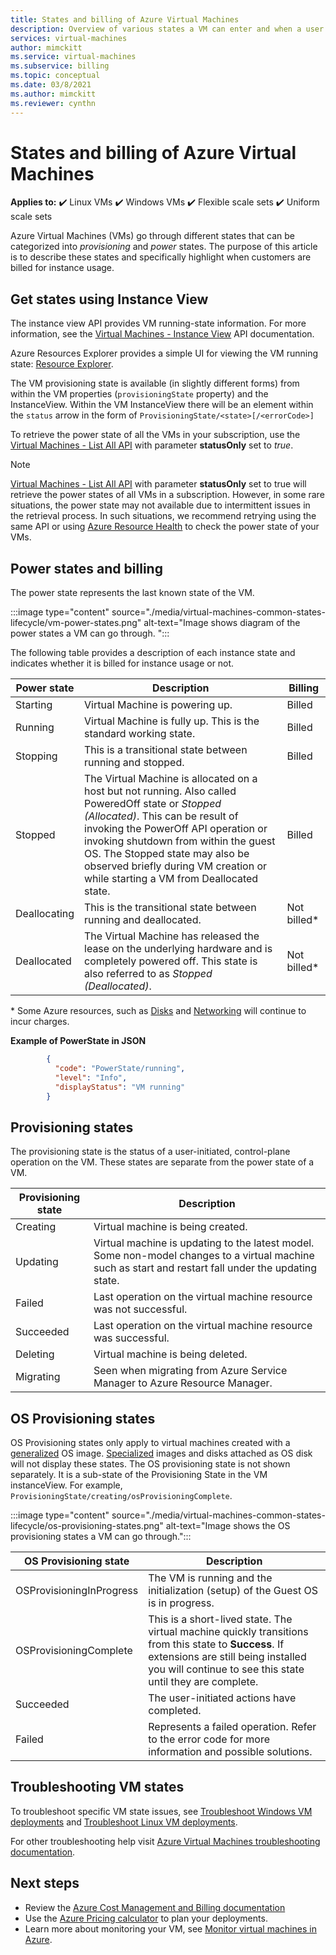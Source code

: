 ```yaml
---
title: States and billing of Azure Virtual Machines 
description: Overview of various states a VM can enter and when a user is billed. 
services: virtual-machines
author: mimckitt
ms.service: virtual-machines
ms.subservice: billing
ms.topic: conceptual
ms.date: 03/8/2021
ms.author: mimckitt
ms.reviewer: cynthn
---
```


# States and billing of Azure Virtual Machines

**Applies to:** :heavy_check_mark: Linux VMs :heavy_check_mark: Windows VMs :heavy_check_mark: Flexible scale sets :heavy_check_mark: Uniform scale sets

Azure Virtual Machines (VMs) go through different states that can be categorized into *provisioning* and *power* states. The purpose of this article is to describe these states and specifically highlight when customers are billed for instance usage. 

## Get states using Instance View

The instance view API provides VM running-state information. For more information, see the [Virtual Machines - Instance View](/rest/api/compute/virtualmachines/instanceview) API documentation.

Azure Resources Explorer provides a simple UI for viewing the VM running state: [Resource Explorer](https://resources.azure.com/).

The VM provisioning state is available (in slightly different forms) from within the VM properties (`provisioningState` property) and the InstanceView. Within the VM InstanceView there will be an element within the `status` arrow in the form of `ProvisioningState/<state>[/<errorCode>]`

To retrieve the power state of all the VMs in your subscription, use the [Virtual Machines - List All API](/rest/api/compute/virtualmachines/listall) with parameter **statusOnly** set to *true*.

> [!NOTE]
> [Virtual Machines - List All API](/rest/api/compute/virtualmachines/listall) with parameter **statusOnly** set to true will retrieve the power states of all VMs in a subscription. However, in some rare situations, the power state may not available due to intermittent issues in the retrieval process. In such situations, we recommend retrying using the same API or using [Azure Resource Health](../service-health/resource-health-overview.md) to check the power state of your VMs.
 
## Power states and billing

The power state represents the last known state of the VM.

:::image type="content" source="./media/virtual-machines-common-states-lifecycle/vm-power-states.png" alt-text="Image shows diagram of the power states a VM can go through. ":::

The following table provides a  description of each instance state and indicates whether it is billed for instance usage or not.

| Power state | Description | Billing |  
|---|---|---|
| Starting| Virtual Machine is powering up. | Billed | 
| Running | Virtual Machine is fully up. This is the standard working state. | Billed | 
| Stopping | This is a transitional state between running and stopped. | Billed| 
|Stopped | The Virtual Machine is allocated on a host but not running. Also called PoweredOff state or *Stopped (Allocated)*. This can be result of invoking the PowerOff API operation or invoking shutdown from within the guest OS. The Stopped state may also be observed briefly during VM creation or while starting a VM from Deallocated state.  | Billed | 
| Deallocating | This is the transitional state between running and deallocated. | Not billed* | 
| Deallocated | The Virtual Machine has released the lease on the underlying hardware and is completely powered off. This state is also referred to as *Stopped (Deallocated)*. | Not billed* | 

&#42; Some Azure resources, such as [Disks](https://azure.microsoft.com/pricing/details/managed-disks) and [Networking](https://azure.microsoft.com/pricing/details/bandwidth/) will continue to incur charges.

**Example of PowerState in JSON**

```json
        {
          "code": "PowerState/running",
          "level": "Info",
          "displayStatus": "VM running"
        }
```


## Provisioning states

The provisioning state is the status of a user-initiated, control-plane operation on the VM. These states are separate from the power state of a VM.

| Provisioning state | Description |
|---|---|
| Creating | Virtual machine is being created. |
| Updating | Virtual machine is updating to the latest model. Some non-model changes to a virtual machine such as start and restart fall under the updating state. |
| Failed | Last operation on the virtual machine resource was not successful. | 
| Succeeded | Last operation on the virtual machine resource was successful. | 
| Deleting | Virtual machine is being deleted. | 
| Migrating | Seen when migrating from Azure Service Manager to Azure Resource Manager. | 

## OS Provisioning states
OS Provisioning states only apply to virtual machines created with a [generalized](./linux/imaging.md#generalized-images) OS image. [Specialized](./linux/imaging.md#specialized-images) images and disks attached as OS disk will not display these states. The OS provisioning state is not shown separately. It is a sub-state of the Provisioning State in the VM instanceView. For example, `ProvisioningState/creating/osProvisioningComplete`.

:::image type="content" source="./media/virtual-machines-common-states-lifecycle/os-provisioning-states.png" alt-text="Image shows the OS provisioning states a VM can go through.":::

| OS Provisioning state | Description | 
|---|---|
| OSProvisioningInProgress | The VM is running and the initialization (setup) of the Guest OS is in progress. |
| OSProvisioningComplete | This is a short-lived state. The virtual machine quickly transitions from this state to **Success**. If extensions are still being installed you will continue to see this state until they are complete. |
| Succeeded | The user-initiated actions have completed. | 
| Failed | Represents a failed operation. Refer to the error code for more information and possible solutions. | 

## Troubleshooting VM states

To troubleshoot specific VM state issues, see [Troubleshoot Windows VM deployments](https://docs.microsoft.com/troubleshoot/azure/virtual-machines/troubleshoot-deployment-new-vm-windows) and [Troubleshoot Linux VM deployments](https://docs.microsoft.comtroubleshoot/azure/virtual-machines/troubleshoot-deployment-new-vm-linux).

For other troubleshooting help visit [Azure Virtual Machines troubleshooting documentation](https://docs.microsoft.com/troubleshoot/azure/virtual-machines/welcome-virtual-machines).


## Next steps
- Review the [Azure Cost Management and Billing documentation](../cost-management-billing/index.yml)
- Use the [Azure Pricing calculator](https://azure.microsoft.com/pricing/calculator/) to plan your deployments.
- Learn more about monitoring your VM, see [Monitor virtual machines in Azure](../azure-monitor/vm/monitor-vm-azure.md).

